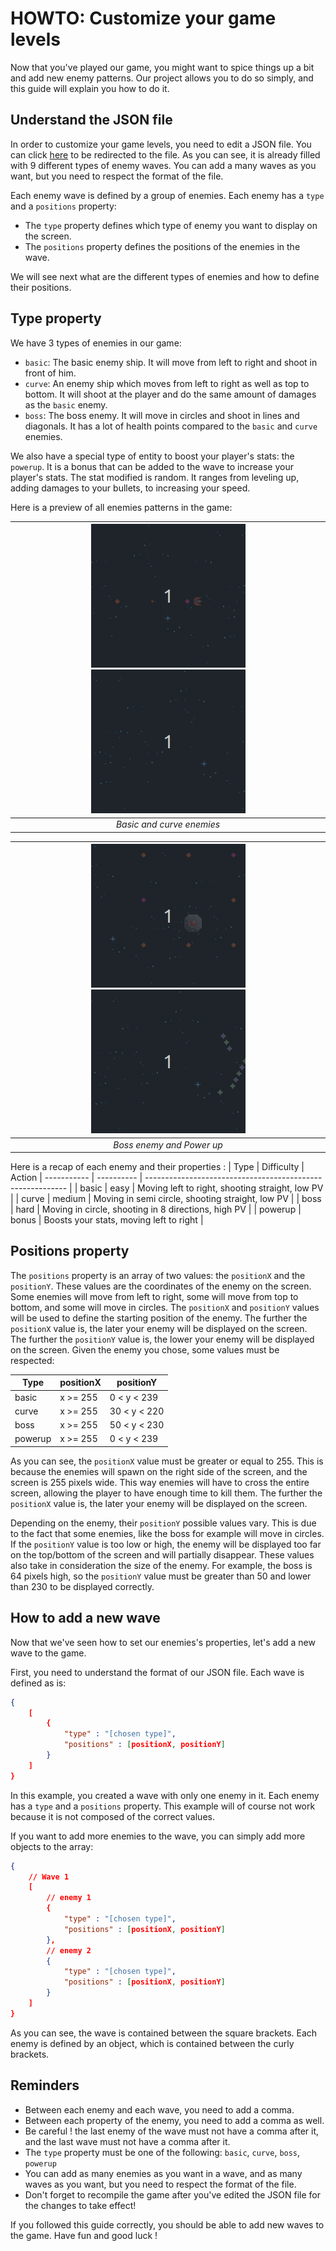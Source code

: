 # HOWTO: Customize your game levels

Now that you've played our game, you might want to spice things up a bit and add new enemy patterns. Our project allows you to do so simply, and this guide will explain you how to do it.

## Understand the JSON file

In order to customize your game levels, you need to edit a JSON file. You can click [here](../assets/jsons/pattern_enemy_group.json) to be redirected to the file. As you can see, it is already filled with 9 different types of enemy waves. You can add a many waves as you want, but you need to respect the format of the file.

Each enemy wave is defined by a group of enemies. Each enemy has a `type` and a `positions` property:

- The `type` property defines which type of enemy you want to display on the screen.
- The `positions` property defines the positions of the enemies in the wave.

We will see next what are the different types of enemies and how to define their positions.

## Type property

We have 3 types of enemies in our game:

- `basic`: The basic enemy ship. It will move from left to right and shoot in front of him.
- `curve`: An enemy ship which moves from left to right as well as top to bottom. It will shoot at the player and do the same amount of damages as the `basic` enemy.
- `boss`: The boss enemy. It will move in circles and shoot in lines and diagonals. It has a lot of health points compared to the `basic` and `curve` enemies.

We also have a special type of entity to boost your player's stats: the `powerup`. It is a bonus that can be added to the wave to increase your player's stats. The stat modified is random. It ranges from leveling up, adding damages to your bullets, to increasing your speed.

Here is a preview of all enemies patterns in the game:

| ![Basic](../assets/img/md/basic.gif) ![Curve](../assets/img/md/curve.gif) |
|:--:|
| *Basic and curve enemies* |

| ![Boss](../assets/img/md/boss.gif) ![Powerup](../assets/img/md/powerup.gif) |
|:--:|
| *Boss enemy and Power up* |

Here is a recap of each enemy and their properties :
| Type        | Difficulty | Action
| ----------- | ---------- | ---------------------------------------------------------- |
| basic       | easy       | Moving left to right, shooting straight, low PV            |
| curve       | medium     | Moving in semi circle, shooting straight, low PV           |
| boss        | hard       | Moving in circle, shooting in 8 directions, high PV        |
| powerup     | bonus      | Boosts your stats, moving left to right                    |

## Positions property

The `positions` property is an array of two values: the `positionX` and the `positionY`. These values are the coordinates of the enemy on the screen. Some enemies will move from left to right, some will move from top to bottom, and some will move in circles. The `positionX` and `positionY` values will be used to define the starting position of the enemy.
The further the `positionX` value is, the later your enemy will be displayed on the screen. The further the `positionY` value is, the lower your enemy will be displayed on the screen.
Given the enemy you chose, some values must be respected:

| Type        | positionX   | positionY     |
| ----------- | ----------- | ------------- |
| basic       | x >= 255    | 0  < y < 239  |
| curve       | x >= 255    | 30 < y < 220  |
| boss        | x >= 255    | 50 < y < 230  |
| powerup     | x >= 255    | 0  < y < 239  |

As you can see, the `positionX` value must be greater or equal to 255. This is because the enemies will spawn on the right side of the screen, and the screen is 255 pixels wide. This way enemies will have to cross the entire screen, allowing the player to have enough time to kill them. The further the `positionX` value is, the later your enemy will be displayed on the screen.

Depending on the enemy, their `positionY` possible values vary. This is due to the fact that some enemies, like the boss for example will move in circles. If the `positionY` value is too low or high, the enemy will be displayed too far on the top/bottom of the screen and will partially disappear. These values also take in consideration the size of the enemy. For example, the boss is 64 pixels high, so the `positionY` value must be greater than 50 and lower than 230 to be displayed correctly.

## How to add a new wave

Now that we've seen how to set our enemies's properties, let's add a new wave to the game.

First, you need to understand the format of our JSON file.
Each wave is defined as is:

```json
{
    [
        {
            "type" : "[chosen type]",
            "positions" : [positionX, positionY]
        }
    ]
}
```

In this example, you created a wave with only one enemy in it. Each enemy has a `type` and a `positions` property.
This example will of course not work because it is not composed of the correct values.

If you want to add more enemies to the wave, you can simply add more objects to the array:

```json
{
    // Wave 1
    [
        // enemy 1
        {
            "type" : "[chosen type]",
            "positions" : [positionX, positionY]
        },
        // enemy 2
        {
            "type" : "[chosen type]",
            "positions" : [positionX, positionY]
        }
    ]
}
```

As you can see, the wave is contained between the square brackets. Each enemy is defined by an object, which is contained between the curly brackets.

## Reminders

- Between each enemy and each wave, you need to add a comma.
- Between each property of the enemy, you need to add a comma as well.
- Be careful ! the last enemy of the wave must not have a comma after it, and the last wave must not have a comma after it.
- The `type` property must be one of the following: `basic`, `curve`, `boss`, `powerup`
- You can add as many enemies as you want in a wave, and as many waves as you want, but you need to respect the format of the file.
- Don't forget to recompile the game after you've edited the JSON file for the changes to take effect!

If you followed this guide correctly, you should be able to add new waves to the game. Have fun and good luck !
